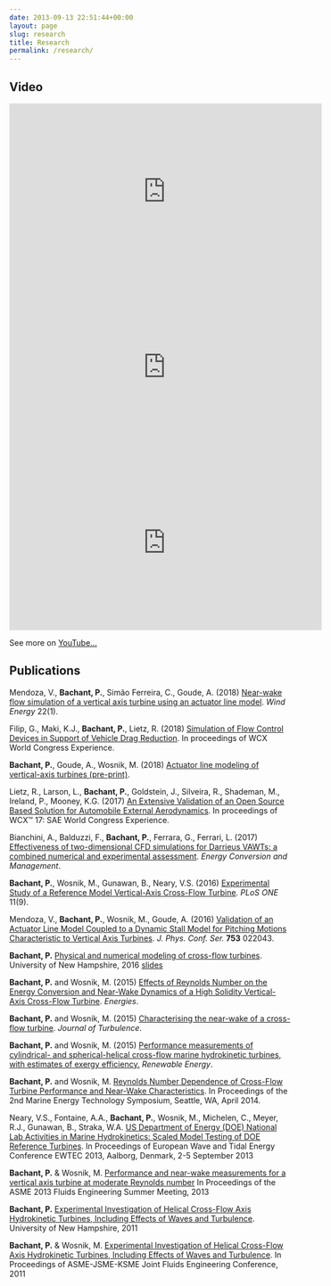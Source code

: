 ```yaml
---
date: 2013-09-13 22:51:44+00:00
layout: page
slug: research
title: Research
permalink: /research/
---
```


## Video

<center>

<iframe width="560" height="315" src="https://www.youtube.com/embed/THZvV4R1vow" frameborder="0" allowfullscreen></iframe>

<iframe width="560" height="315" src="https://www.youtube.com/embed/pyw-38ypWcI" frameborder="0" allowfullscreen></iframe>

<iframe width="560" height="315" src="https://www.youtube.com/embed/AyLSyuCpT_E" frameborder="0" allowfullscreen></iframe>

</center>

See more on [YouTube...](https://youtube.com/bachantp)


## Publications

Mendoza, V., **Bachant, P.**, Simão Ferreira, C., Goude, A. (2018)
[Near-wake flow simulation of a vertical axis turbine using an actuator line model](https://www.researchgate.net/publication/327910876_Near-wake_flow_simulation_of_a_vertical_axis_turbine_using_an_actuator_line_model).
_Wind Energy_ 22(1).

Filip, G., Maki, K.J., **Bachant, P.**, Lietz, R. (2018)
[Simulation of Flow Control Devices in Support of Vehicle Drag Reduction](https://www.researchgate.net/publication/324405092_Simulation_of_Flow_Control_Devices_in_Support_of_Vehicle_Drag_Reduction).
In proceedings of WCX World Congress Experience.

**Bachant, P.**, Goude, A., Wosnik, M. (2018)
[Actuator line modeling of vertical-axis turbines (pre-print)](https://www.researchgate.net/publication/301896257_Actuator_line_modeling_of_vertical-axis_turbines).

Lietz, R., Larson, L., **Bachant, P.**, Goldstein, J., Silveira, R., Shademan, M.,
Ireland, P., Mooney, K.G. (2017)
[An Extensive Validation of an Open Source Based Solution for Automobile External Aerodynamics](https://www.researchgate.net/publication/315865543_An_Extensive_Validation_of_an_Open_Source_Based_Solution_for_Automobile_External_Aerodynamics). In proceedings of WCX™ 17: SAE World Congress Experience.

Bianchini, A., Balduzzi, F., **Bachant, P.**, Ferrara, G., Ferrari, L. (2017)
[Effectiveness of two-dimensional CFD simulations for Darrieus VAWTs: a combined numerical and experimental assessment](https://drive.google.com/file/d/1j_k-gpVls5gFJCwzN_ZNj6uo51DiyRiM/view?usp=sharing). _Energy Conversion and Management_.

**Bachant, P.**, Wosnik, M., Gunawan, B., Neary, V.S. (2016)
[Experimental Study of a Reference Model Vertical-Axis Cross-Flow Turbine](http://dx.doi.org/10.1371/journal.pone.0163799). _PLoS ONE_ 11(9).

Mendoza, V., **Bachant, P.**, Wosnik, M., Goude, A. (2016)
[Validation of an Actuator Line Model Coupled to a Dynamic Stall Model for Pitching Motions Characteristic to Vertical Axis Turbines](https://iopscience.iop.org/article/10.1088/1742-6596/753/2/022043). _J. Phys. Conf. Ser._ **753** 022043.

**Bachant, P.** [Physical and numerical modeling of cross-flow turbines](https://drive.google.com/file/d/0BwMVIAlxIxfZS1VZWUJhV1lJdWs/view?usp=sharing&resourcekey=0-0JL6q_y4MMs-XQx3hkQQCg). University of New Hampshire, 2016
[slides](https://petebachant.me/PhD-thesis)

**Bachant, P.** and Wosnik, M. (2015) [Effects of Reynolds Number on the Energy Conversion and Near-Wake Dynamics of a High Solidity Vertical-Axis Cross-Flow Turbine](https://doi.org/10.3390/en9020073). _Energies_.

**Bachant, P.** and Wosnik, M. (2015) [Characterising the near-wake of a cross-flow turbine](https://drive.google.com/file/d/0BwMVIAlxIxfZZDh5blI0Yjd2WXM/view?usp=sharing). _Journal of Turbulence_.

**Bachant, P.** and Wosnik, M. (2015) [Performance measurements of cylindrical- and spherical-helical cross-flow marine hydrokinetic turbines, with estimates of exergy efficiency.](https://www.sciencedirect.com/science/article/pii/S0960148114004479) _Renewable Energy_.

**Bachant, P.** and Wosnik, M. [Reynolds Number Dependence of Cross-Flow Turbine Performance and Near-Wake Characteristics](https://www.globalmarinerenewable.com/images/pdf/METS_PAPERS_VII/89-Bachant.pdf). In Proceedings of the 2nd Marine Energy Technology Symposium, Seattle, WA, April 2014.

Neary, V.S., Fontaine, A.A., **Bachant, P.**, Wosnik, M., Michelen, C., Meyer, R.J., Gunawan, B., Straka, W.A. [US Department of Energy (DOE) National Lab Activities in Marine Hydrokinetics:  Scaled Model Testing of DOE Reference Turbines](https://energy.sandia.gov/wp/wp-content/gallery/uploads/SAND2013-7241.pdf). In Proceedings of European Wave and Tidal Energy Conference EWTEC 2013, Aalborg, Denmark, 2-5 September 2013

**Bachant, P.** & Wosnik, M. [Performance and near-wake measurements for a vertical axis turbine at moderate Reynolds number](https://docs.google.com/file/d/0BwMVIAlxIxfZTmVENlJSZGt4azg/edit?usp=sharing) In Proceedings of the ASME 2013 Fluids Engineering Summer Meeting, 2013

**Bachant, P.** [Experimental Investigation of Helical Cross-Flow Axis Hydrokinetic Turbines, Including Effects of Waves and Turbulence](https://docs.google.com/file/d/0BwMVIAlxIxfZa0l4N1c1WEVqZEU/edit?usp=sharing). University of New Hampshire, 2011

**Bachant, P.** & Wosnik, M. [Experimental Investigation of Helical Cross-Flow Axis Hydrokinetic Turbines, Including Effects of Waves and Turbulence](https://docs.google.com/file/d/0BwMVIAlxIxfZenh4MmdwR0U3YmM/edit?usp=sharing). In Proceedings of ASME-JSME-KSME Joint Fluids Engineering Conference, 2011
